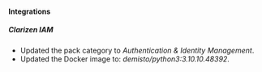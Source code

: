 #### Integrations

##### Clarizen IAM
- Updated the pack category to *Authentication & Identity Management*.
- Updated the Docker image to: *demisto/python3:3.10.10.48392*.